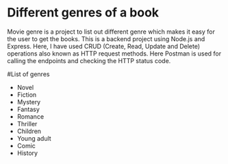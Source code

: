 # Different genres of a book
Movie genre is a project to list out different genre which makes it easy for the user to get the books. This is a backend project using Node.js and Express. Here, I have used CRUD (Create, Read, Update and Delete) operations also known as HTTP request methods. Here Postman is used for calling the endpoints and checking the HTTP status code.

#List of genres
- Novel
- Fiction
- Mystery
- Fantasy
- Romance
- Thriller
- Children
- Young adult
- Comic
- History
